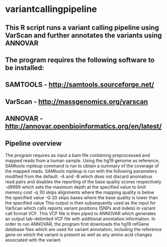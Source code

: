 # variantcallingpipeline

## This R script runs a variant calling pipeline using VarScan and further annotates the variants using ANNOVAR

## The program requires the following software to be installed:

## SAMTOOLS - http://samtools.sourceforge.net/
## VarScan - http://massgenomics.org/varscan
## ANNOVAR - http://annovar.openbioinformatics.org/en/latest/


## Pipeline overview
The program requires as input a bam file containing preprocessed and mapped reads from a human sample. Using the hg19 genome as reference, SAMtools mpileup command is run to obtain a summary of the coverage of the mapped reads.
SAMtools mpileup is run with the following parameters modified from the default:
	-A and -B which does not discard anomalous read pairs and disables the reporting of the base quality scores respectively
	-d9999 which sets the maximum depth at the specified value to limit memory cost
	-q 30 skips alignments where the mapping quality is below the specified value
	-Q 20 skips bases where the base quality is lower than the specified value
 This output is then subsequently used as the input for VarScan which calls reports variant positions (SNPs and indels) in variant call format VCF.
 This VCF file is then piped to ANNOVAR which generates an output tab-delimited VCF file with additional annotation information. In order to run ANNOVAR, the program first downloads the hg19 refGene database files which are used for variant annotation, including the reference gene on which the variant is present as well as any amino acid changes associated with the variant.